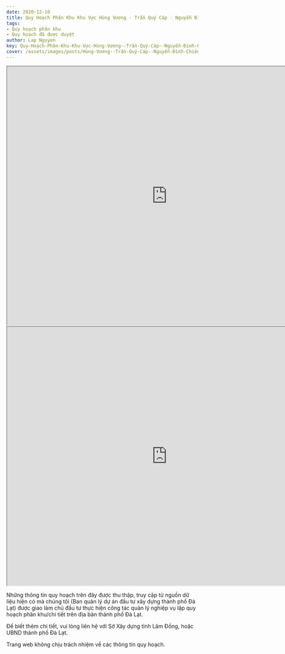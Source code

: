```yaml
---
date: 2020-12-10
title: Quy Hoạch Phân Khu Khu Vực Hùng Vương - Trần Quý Cáp - Nguyễn Đình Chiểu - Phan Chu Trinh - Nam Hồ (Khu B3, P9, P11)
tags:
- Quy hoạch phân khu
- Quy hoạch đã được duyệt
author: Lap Nguyen
key: Quy-Hoạch-Phân-Khu-Khu-Vực-Hùng-Vương--Trần-Quý-Cáp--Nguyễn-Đình-Chiểu--Phan-Chu-Trinh--Nam-Hồ-(B3)
cover: /assets/images/posts/Hùng-Vương--Trần-Quý-Cáp--Nguyễn-Đình-Chiểu--Phan-Chu-Trinh--Nam-Hồ.png
---
```

<!-- 
<iframe src="https://drive.google.com/file/d/1klAgfVoszQFWs3LwXcwPb-Q40FUSYPap/preview" width="840" height="680"></iframe> -->
<iframe src="https://drive.google.com/file/d/1VTiwrN0gmA2dpXPKI93VdCGA3ensY6eE/preview" width="840" height="680"></iframe>

<iframe src="https://drive.google.com/file/d/1jZVIEoJawSVo1B1bf0kwbzBdJ4wstcDt/preview" width="840" height="680"></iframe>

Những thông tin quy hoạch trên đây được thu thập, truy cập từ nguồn dữ liệu hiện có mà chúng tôi 
(Ban quản lý dự án đầu tư xây dựng thành phố Đà Lạt) được giao làm chủ đầu tư thực hiện công tác quản lý nghiệp vụ 
lập quy hoạch phân khu/chi tiết trên địa bàn thành phố Đà Lạt.

Để biết thêm chi tiết, vui lòng liên hệ với Sở Xây dựng tỉnh Lâm Đồng, hoặc UBND thành phố Đà Lạt.

Trang web không chịu trách nhiệm về các thông tin quy hoạch.

